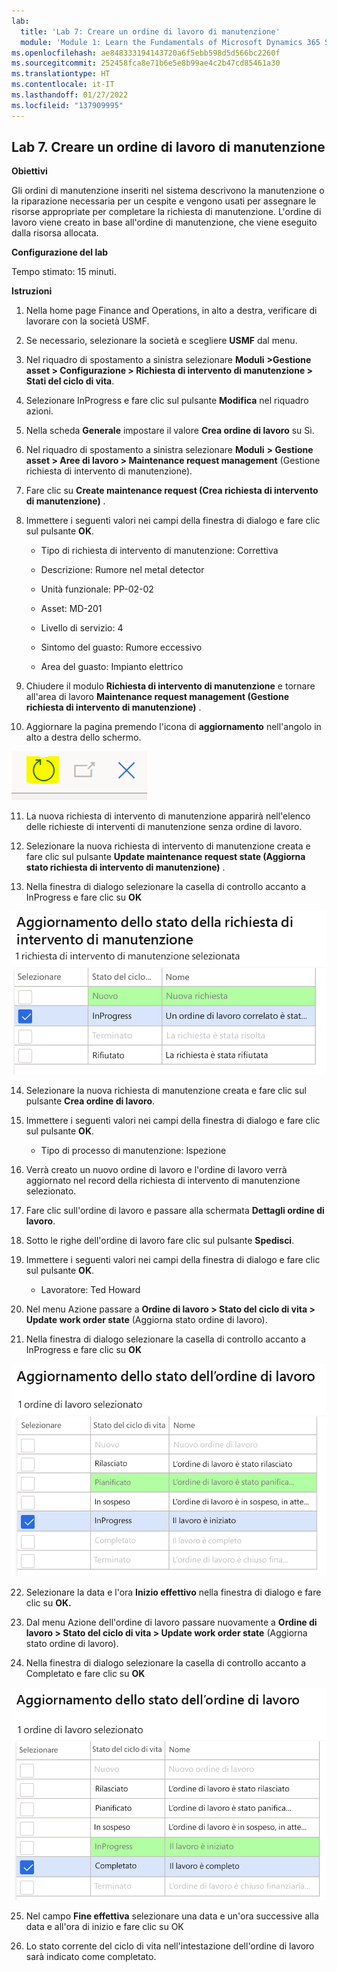 ```yaml
---
lab:
  title: 'Lab 7: Creare un ordine di lavoro di manutenzione'
  module: 'Module 1: Learn the Fundamentals of Microsoft Dynamics 365 Supply Chain Management'
ms.openlocfilehash: ae848333194143720a6f5ebb598d5d566bc2260f
ms.sourcegitcommit: 252458fca8e71b6e5e8b99ae4c2b47cd85461a30
ms.translationtype: HT
ms.contentlocale: it-IT
ms.lasthandoff: 01/27/2022
ms.locfileid: "137909995"
---
```

## <a name="lab-7---create-a-maintenance-work-order"></a>Lab 7. Creare un ordine di lavoro di manutenzione

**Obiettivi**

Gli ordini di manutenzione inseriti nel sistema descrivono la manutenzione o la riparazione necessaria per un cespite e vengono usati per assegnare le risorse appropriate per completare la richiesta di manutenzione. L'ordine di lavoro viene creato in base all'ordine di manutenzione, che viene eseguito dalla risorsa allocata.

**Configurazione del lab**

Tempo stimato: 15 minuti.

**Istruzioni**

1. Nella home page Finance and Operations, in alto a destra, verificare di lavorare con la società USMF.

2. Se necessario, selezionare la società e scegliere **USMF** dal menu.

3. Nel riquadro di spostamento a sinistra selezionare **Moduli** **&gt;Gestione asset &gt; Configurazione &gt; Richiesta di intervento di manutenzione &gt; Stati del ciclo di vita**.

4. Selezionare InProgress e fare clic sul pulsante **Modifica** nel riquadro azioni.

5. Nella scheda **Generale** impostare il valore **Crea ordine di lavoro** su Sì.

6. Nel riquadro di spostamento a sinistra selezionare **Moduli**  **&gt; Gestione asset &gt; Aree di lavoro &gt; Maintenance request management** (Gestione richiesta di intervento di manutenzione).

7. Fare clic su **Create maintenance request (Crea richiesta di intervento di manutenzione)** .

8. Immettere i seguenti valori nei campi della finestra di dialogo e fare clic sul pulsante **OK**.

    - Tipo di richiesta di intervento di manutenzione: Correttiva

    - Descrizione: Rumore nel metal detector

    - Unità funzionale: PP-02-02

    - Asset: MD-201

    - Livello di servizio: 4

    - Sintomo del guasto: Rumore eccessivo

    - Area del guasto: Impianto elettrico 

9. Chiudere il modulo **Richiesta di intervento di manutenzione** e tornare all'area di lavoro **Maintenance request management (Gestione richiesta di intervento di manutenzione)** .

10. Aggiornare la pagina premendo l'icona di **aggiornamento** nell'angolo in alto a destra dello schermo.

![Screenshot dell'icona di aggiornamento](./media/lab-create-a-maintenance-request-01.png)

11. La nuova richiesta di intervento di manutenzione apparirà nell'elenco delle richieste di interventi di manutenzione senza ordine di lavoro.

12. Selezionare la nuova richiesta di intervento di manutenzione creata e fare clic sul pulsante **Update maintenance request state (Aggiorna stato richiesta di intervento di manutenzione)** . 

13. Nella finestra di dialogo selezionare la casella di controllo accanto a InProgress e fare clic su **OK**

![Screenshot della voce da selezionare](./media/lab-create-a-maintenance-request-02.png) 


14. Selezionare la nuova richiesta di manutenzione creata e fare clic sul pulsante **Crea ordine di lavoro**. 

15. Immettere i seguenti valori nei campi della finestra di dialogo e fare clic sul pulsante **OK**.

    - Tipo di processo di manutenzione: Ispezione

16. Verrà creato un nuovo ordine di lavoro e l'ordine di lavoro verrà aggiornato nel record della richiesta di intervento di manutenzione selezionato.

17. Fare clic sull'ordine di lavoro e passare alla schermata **Dettagli ordine di lavoro**.

18. Sotto le righe dell'ordine di lavoro fare clic sul pulsante **Spedisci**.

19. Immettere i seguenti valori nei campi della finestra di dialogo e fare clic sul pulsante **OK**.

    - Lavoratore: Ted Howard

20. Nel menu Azione passare a **Ordine di lavoro &gt; Stato del ciclo di vita &gt; Update work order state** (Aggiorna stato ordine di lavoro).

21. Nella finestra di dialogo selezionare la casella di controllo accanto a InProgress e fare clic su **OK**

![Screenshot della voce da selezionare](./media/lab-create-a-maintenance-request-03.png)

22. Selezionare la data e l'ora **Inizio effettivo** nella finestra di dialogo e fare clic su **OK.**

23. Dal menu Azione dell'ordine di lavoro passare nuovamente a **Ordine di lavoro &gt; Stato del ciclo di vita &gt; Update work order state** (Aggiorna stato ordine di lavoro).

24. Nella finestra di dialogo selezionare la casella di controllo accanto a Completato e fare clic su **OK**

![Screenshot della voce da selezionare](./media/lab-create-a-maintenance-request-04.png)

25. Nel campo **Fine effettiva** selezionare una data e un'ora successive alla data e all'ora di inizio e fare clic su OK

26. Lo stato corrente del ciclo di vita nell'intestazione dell'ordine di lavoro sarà indicato come completato.
